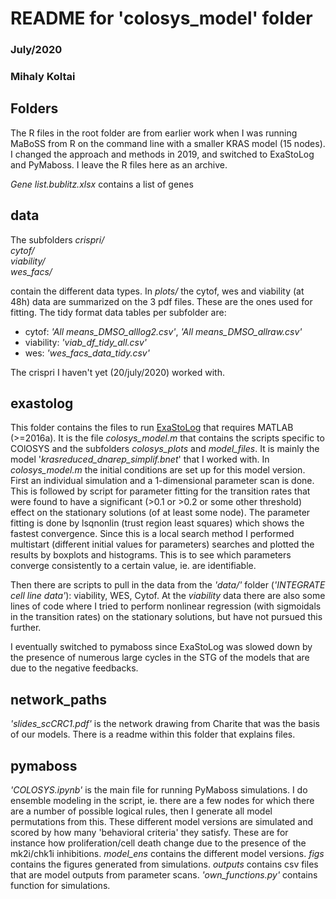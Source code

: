 # README for 'colosys_model' folder
### July/2020
### Mihaly Koltai

## Folders

The R files in the root folder are from earlier work when I was running MaBoSS from R on the command line with a smaller KRAS model (15 nodes). I changed the approach and methods in 2019, and switched to ExaStoLog and PyMaboss. I leave the R files here as an archive.

*Gene list.bublitz.xlsx* contains a list of genes

## data
The subfolders
*crispri/*  
*cytof/*  
*viability/*  
*wes_facs/*

contain the different data types. In *plots/* the cytof, wes and viability (at 48h) data are summarized on the 3 pdf files. These are the ones used for fitting.
The tidy format data tables per subfolder are:
- cytof: *'All means_DMSO_alllog2.csv'*, *'All means_DMSO_allraw.csv'*
- viability: *'viab_df_tidy_all.csv'*
- wes: *'wes_facs_data_tidy.csv'*

The crispri I haven't yet (20/july/2020) worked with.

## exastolog

This folder contains the files to run [ExaStoLog](https://github.com/sysbio-curie/exact-stoch-log-mod/) that requires MATLAB (>=2016a).
It is the file *colosys_model.m* that contains the scripts specific to COlOSYS and the subfolders *colosys_plots* and *model_files*.
It is mainly the model '*krasreduced_dnarep_simplif.bnet*' that I worked with.
In *colosys_model.m* the initial conditions are set up for this model version.
First an individual simulation and a 1-dimensional parameter scan is done. This is followed by script for parameter fitting for the transition rates that were found to have a significant (>0.1 or >0.2 or some other threshold) effect on the stationary solutions (of at least some node).
The parameter fitting is done by lsqnonlin (trust region least squares) which shows the fastest convergence.
Since this is a local search method I performed multistart (different initial values for parameters) searches and plotted the results by boxplots and histograms. This is to see which parameters converge consistently to a certain value, ie. are identifiable.

Then there are scripts to pull in the data from the *'data/'* folder (*'INTEGRATE cell line data'*): viability, WES, Cytof. At the *viability* data there are also some lines of code where I tried to perform nonlinear regression (with sigmoidals in the transition rates) on the stationary solutions, but have not pursued this further.

I eventually switched to pymaboss since ExaStoLog was slowed down by the presence of numerous large cycles in the STG of the models that are due to the negative feedbacks.

## network_paths

*'slides_scCRC1.pdf'* is the network drawing from Charite that was the basis of our models. There is a readme within this folder that explains files.  

## pymaboss

*'COLOSYS.ipynb'* is the main file for running PyMaboss simulations. I do ensemble modeling in the script, ie. there are a few nodes for which there are a number of possible logical rules, then I generate all model permutations from this. These different model versions are simulated and scored by how many 'behavioral criteria' they satisfy. These are for instance how proliferation/cell death change due to the presence of the mk2i/chk1i inhibitions.
*model_ens* contains the different model versions.
*figs* contains the figures generated from simulations.
*outputs* contains csv files that are model outputs from parameter scans.
*'own_functions.py'* contains function for simulations.
